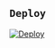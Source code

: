 ## `Deploy`
[![Deploy](https://www.herokucdn.com/deploy/button.svg)](https://heroku.com/deploy?template=https://github.com/Fbotzz/rawr/)